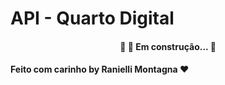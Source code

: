# API - Quarto Digital

<h4 align="center"> 
	🚧 🚀 Em construção... 🚧
</h4>

#### Feito com carinho by <b>Ranielli Montagna</b> ❤
